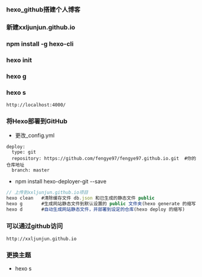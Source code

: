 ### hexo_github搭建个人博客

### 新建xxljunjun.github.io

### npm install -g hexo-cli

### hexo init

### hexo g

### hexo s
```
http://localhost:4000/
```

### 将Hexo部署到GitHub
+ 更改_config.yml
```
deploy:
  type: git
  repository: https://github.com/fengye97/fengye97.github.io.git  #你的仓库地址
  branch: master
```
+ npm install hexo-deployer-git --save
```js
// 上传到xxljunjun.github.io项目
hexo clean   #清除缓存文件 db.json 和已生成的静态文件 public
hexo g       #生成网站静态文件到默认设置的 public 文件夹(hexo generate 的缩写)
hexo d       #自动生成网站静态文件，并部署到设定的仓库(hexo deploy 的缩写)
```

### 可以通过github访问
```
http://xxljunjun.github.io
```

### 更换主题
+ hexo s 
```

```

